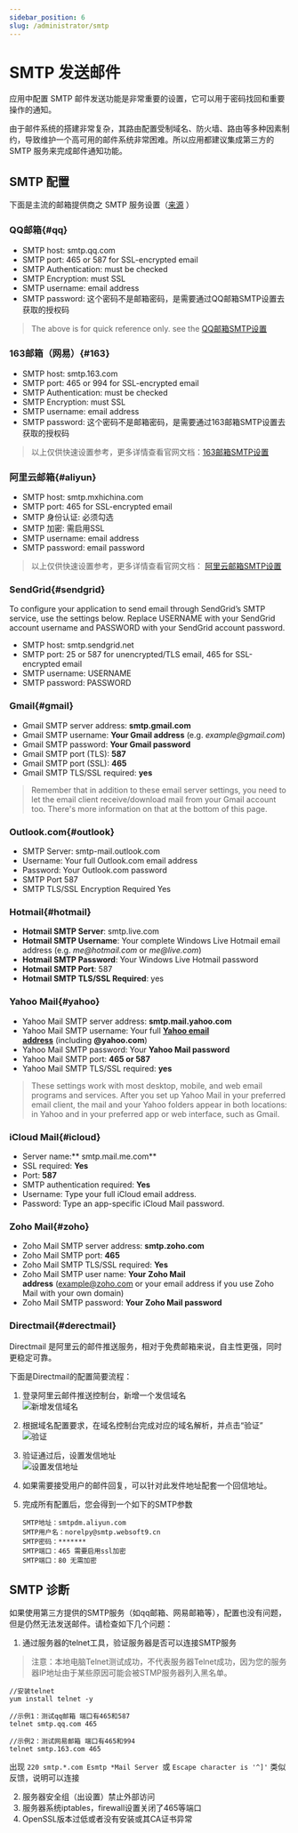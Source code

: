 ```yaml
---
sidebar_position: 6
slug: /administrator/smtp
---
```


# SMTP 发送邮件

应用中配置 SMTP 邮件发送功能是非常重要的设置，它可以用于密码找回和重要操作的通知。  

由于邮件系统的搭建非常复杂，其路由配置受制域名、防火墙、路由等多种因素制约，导致维护一个高可用的邮件系统非常困难。所以应用都建议集成第三方的 SMTP 服务来完成邮件通知功能。  

## SMTP 配置

下面是主流的邮箱提供商之 SMTP 服务设置（[来源](https://www.lifewire.com/search?q=smtp) ）

### QQ邮箱{#qq}

- SMTP host: smtp.qq.com
- SMTP port: 465 or 587 for SSL-encrypted email
- SMTP Authentication: must be checked
- SMTP Encryption: must SSL
- SMTP username: email address
- SMTP password: 这个密码不是邮箱密码，是需要通过QQ邮箱SMTP设置去获取的授权码

> The above is for quick reference only. see the [QQ邮箱SMTP设置](https://service.mail.qq.com/cgi-bin/help?subtype=1&&id=28&&no=166)


### 163邮箱（网易）{#163}

- SMTP host: smtp.163.com
- SMTP port: 465 or 994 for SSL-encrypted email
- SMTP Authentication: must be checked
- SMTP Encryption: must SSL
- SMTP username: email address
- SMTP password: 这个密码不是邮箱密码，是需要通过163邮箱SMTP设置去获取的授权码

> 以上仅供快速设置参考，更多详情查看官网文档：[163邮箱SMTP设置](https://help.163.com/09/1223/14/5R7P6CJ600753VB8.html?servCode=6010376)


### 阿里云邮箱{#aliyun}

- SMTP host: smtp.mxhichina.com
- SMTP port: 465  for SSL-encrypted email
- SMTP 身份认证: 必须勾选
- SMTP 加密: 需启用SSL
- SMTP username: email address
- SMTP password: email password

>以上仅供快速设置参考，更多详情查看官网文档： [阿里云邮箱SMTP设置](https://help.aliyun.com/knowledge_detail/36576.html)

### SendGrid{#sendgrid}


To configure your application to send email through SendGrid’s SMTP service, use the settings below. Replace USERNAME with your SendGrid account username and PASSWORD with your SendGrid account password.<br />

- SMTP host: smtp.sendgrid.net
- SMTP port: 25 or 587 for unencrypted/TLS email, 465 for SSL-encrypted email
- SMTP username: USERNAME
- SMTP password: PASSWORD

### Gmail{#gmail}

- Gmail SMTP server address: **smtp.gmail.com**
- Gmail SMTP username: **Your Gmail address** (e.g. _example@gmail.com_)
- Gmail SMTP password: **Your Gmail password**
- Gmail SMTP port (TLS): **587**
- Gmail SMTP port (SSL): **465**
- Gmail SMTP TLS/SSL required: **yes**

> Remember that in addition to these email server settings, you need to let the email client receive/download mail from your Gmail account too. There's more information on that at the bottom of this page.


### Outlook.com{#outlook}

- SMTP Server: smtp-mail.outlook.com
- Username: Your full Outlook.com email address
- Password: Your Outlook.com password
- SMTP Port	587
- SMTP TLS/SSL Encryption Required	Yes

### Hotmail{#hotmail}

- **Hotmail SMTP Server**: smtp.live.com
- **Hotmail SMTP Username**: Your complete Windows Live Hotmail email address (e.g. _me@hotmail.com_ or _me@live.com_)
- **Hotmail SMTP Password**: Your Windows Live Hotmail password
- **Hotmail SMTP Port**: 587
- **Hotmail SMTP TLS/SSL Required**: yes

### Yahoo Mail{#yahoo}

- Yahoo Mail SMTP server address: **smtp.mail.yahoo.com**
- Yahoo Mail SMTP username: Your full [**Yahoo email address**](https://www.lifewire.com/forward-yahoo-mail-to-another-address-1174481) (including **@yahoo.com**)
- Yahoo Mail SMTP password: Your **Yahoo Mail password**
- Yahoo Mail SMTP port: **465 **or** 587**
- Yahoo Mail SMTP TLS/SSL required: **yes**

> These settings work with most desktop, mobile, and web email programs and services. After you set up Yahoo Mail in your preferred email client, the mail and your Yahoo folders appear in both locations: in Yahoo and in your preferred app or web interface, such as Gmail.


### iCloud Mail{#icloud}

- Server name:** smtp.mail.me.com**
- SSL required: **Yes**
- Port: **587**
- SMTP authentication required: **Yes**
- Username: Type your full iCloud email address.
- Password: Type an app-specific iCloud Mail password.

### Zoho Mail{#zoho}

- Zoho Mail SMTP server address: **smtp.zoho.com**
- Zoho Mail SMTP port: **465**
- Zoho Mail SMTP TLS/SSL required: **Yes**
- Zoho Mail SMTP user name: **Your** **Zoho Mail address** (example@zoho.com or your email address if you use Zoho Mail with your own domain)
- Zoho Mail SMTP password: **Your** **Zoho Mail password**

### Directmail{#derectmail}

Directmail 是阿里云的邮件推送服务，相对于免费邮箱来说，自主性更强，同时更稳定可靠。   

下面是Directmail的配置简要流程：

1. 登录阿里云邮件推送控制台，新增一个发信域名  
   ![新增发信域名](https://libs.websoft9.com/Websoft9/DocsPicture/zh/aliyun/aliyun-dmailadd-websoft9.png)

2. 根据域名配置要求，在域名控制台完成对应的域名解析，并点击“验证”  
   ![验证](https://libs.websoft9.com/Websoft9/DocsPicture/zh/aliyun/aliyun-dmailverify-websoft9.png)

3. 验证通过后，设置发信地址  
   ![设置发信地址](https://libs.websoft9.com/Websoft9/DocsPicture/zh/aliyun/aliyun-dmailsetsendm-websoft9.png)

4. 如果需要接受用户的邮件回复，可以针对此发件地址配套一个回信地址。

5. 完成所有配置后，您会得到一个如下的SMTP参数
   ```
   SMTP地址：smtpdm.aliyun.com 
   SMTP用户名：norelpy@smtp.websoft9.cn
   SMTP密码：*******
   SMTP端口：465 需要启用ssl加密
   SMTP端口：80 无需加密 
   ```

## SMTP 诊断

如果使用第三方提供的SMTP服务（如qq邮箱、网易邮箱等），配置也没有问题，但是仍然无法发送邮件。请检查如下几个问题：

1. 通过服务器的telnet工具，验证服务器是否可以连接SMTP服务

> 注意：本地电脑Telnet测试成功，不代表服务器Telnet成功，因为您的服务器IP地址由于某些原因可能会被STMP服务器列入黑名单。

~~~
//安装telnet
yum install telnet -y

//示例1：测试qq邮箱 端口有465和587
telnet smtp.qq.com 465

//示例2：测试网易邮箱 端口有465和994
telnet smtp.163.com 465

~~~

出现 `220 smtp.*.com Esmtp *Mail Server `或 `Escape character is '^]'` 类似反馈，说明可以连接

2.  服务器安全组（出设置）禁止外部访问
3.  服务器系统iptables，firewall设置关闭了465等端口
4.  OpenSSL版本过低或者没有安装或其CA证书异常
